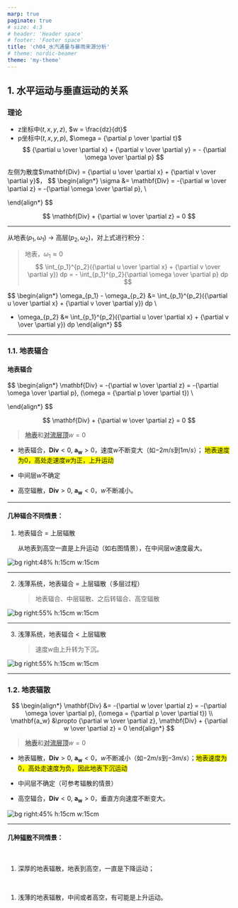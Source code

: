 ```yaml
---
marp: true
paginate: true
# size: 4:3
# header: 'Header space'
# footer: 'Footer space'
title: 'ch04_水汽通量与暴雨来源分析'
# theme: nordic-beamer
theme: 'my-theme'
---
```


## 1. 水平运动与垂直运动的关系


<h3>理论</h3>

- z坐标中($t, x, y, z$), $w = \frac{dz}{dt}$
- p坐标中($t, x, y, p$), $\omega = {\partial p \over \partial t}$
  $$
  {\partial u \over \partial x} +
    {\partial v \over \partial y} = -
    {\partial \omega \over \partial p}
  $$

左侧为散度$\mathbf{Div} = {\partial u \over \partial x} +
    {\partial v \over \partial y}$，
$$
\begin{align*}
\sigma &= \mathbf{Div} = -{\partial w \over \partial z}
  =  -{\partial \omega \over \partial p}, \\

\end{align*}
$$

$$
\mathbf{Div} + {\partial w \over \partial z} = 0
$$

---

从地表($p_1, \omega_1$) -> 高层($p_2, \omega_2$)，对上式进行积分：
> 地表，$\omega_1 ≈ 0$
$$
\int_{p_1}^{p_2}({\partial u \over \partial x} +
    {\partial v \over \partial y}) dp = - \int_{p_1}^{p_2}{\partial \omega \over \partial p} dp
$$

$$
\begin{align*}
\omega_{p_1} - \omega_{p_2} &= \int_{p_1}^{p_2}({\partial u \over \partial x} +
    {\partial v \over \partial y}) dp \\
- \omega_{p_2} &≈ \int_{p_1}^{p_2}({\partial u \over \partial x} +
    {\partial v \over \partial y}) dp
\end{align*}
$$

  <!-- > $\omega = \frac{dp}{dt}$：p坐标中，垂直方向上的速度
  >
  > - $\omega < 0$，向上运动；
  > - $\omega > 0$，向下运动。 -->


---

### 1.1. 地表辐合

<h4>地表辐合</h4>

$$
\begin{align*}
\mathbf{Div} = -{\partial w \over \partial z}
  =  -{\partial \omega \over \partial p}, (\omega = {\partial p \over \partial t}) \\

\end{align*}
$$

$$
\mathbf{Div} + {\partial w \over \partial z} = 0
$$

> <u>__地表__</u>和<u>__对流层顶__</u>$w=0$

- 地表辐合，$\mathbf{Div} < 0$, $\mathbf{a_w} > 0$，速度$w$不断变大（如$-2m/s$到$1m/s$）；
  <span style='background-color:yellow'>地表速度为0，高处走速度$w$为正，上升运动</span>

- 中间层$w$不确定

- 高空辐散，$\mathbf{Div} > 0$, $\mathbf{a_w} < 0$，$w$不断减小。

---

<h4>几种辐合不同情景：</h4>

1. 地表辐合 = 上层辐散
   
   从地表到高空一直是上升运动（如右图情景），在中间层$w$速度最大。

  <!-- - 如果辐合运动足够强，对流层中层(如500hPa)依然是辐合，依然是上升运动。 -->

![bg right:48% h:15cm w:15cm](images/ch04_辐散与垂直运动/辐合-01.png)  

<!-- - <span style='background-color:yellow'>要看辐散的强度</span> -->

---

2. 浅薄系统，地表辐合 = 上层辐散（多层过程）

   > 地表辐合、中层辐散、之后转辐合、高空辐散

![bg right:55% h:15cm w:15cm](images/ch04_辐散与垂直运动/辐合-02.png)  


--- 

3. 浅薄系统，地表辐合 < 上层辐散

   > 速度$w$由上升转为下沉。

![bg right:55% h:15cm w:15cm](images/ch04_辐散与垂直运动/辐合-03.png)  

---

### 1.2. 地表辐散

$$
\begin{align*}
\mathbf{Div} &= -{\partial w \over \partial z}
  =  -{\partial \omega \over \partial p}, (\omega = {\partial p \over \partial t}) \\
\mathbf{a_w} &\propto {\partial w \over \partial z},
\mathbf{Div} + {\partial w \over \partial z} = 0
\end{align*}
$$

> <u>__地表__</u>和<u>__对流层顶__</u>$w=0$

- 地表辐散，$\mathbf{Div} > 0$, $\mathbf{a_w} < 0$，$w$不断减小（如$-2m/s$到$-3m/s$）；<span style='background-color:yellow'>地表速度为0，高处走速度为负，因此地表下沉运动</span>

- 中间层不确定（可参考辐散的情景）

- 高空辐合，$\mathbf{Div} < 0$, $\mathbf{a_w} > 0$，垂直方向速度不断变大。

![bg right:45% h:15cm w:15cm](images/ch04_辐散与垂直运动/辐散-01.png)  


---

<h4>几种<u>辐散</u>不同情景：</h4>
<br>

1. 深厚的地表辐散，地表到高空，一直是下降运动；

<br>

1. 浅薄的地表辐散，中间或者高空，有可能是上升运动。
